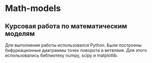 # Math-models
## Курсовая работа по математическим моделям
Для выполнения работы использовался Python. Были построены бифуркационные диаграммы точек поворота и ветвлеия. Для этого использовались библиотеку numpy, scipy и matplotlib.

